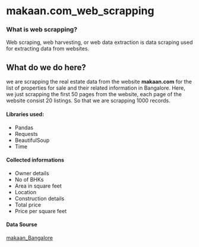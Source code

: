 # makaan.com_web_scrapping
### What is web scrapping?
Web scraping, web harvesting, or web data extraction is data scraping used for extracting data from websites.
## What do we do here?
we are scrapping the real estate data from the website **makaan.com** for the list of properties for sale and their related information in Bangalore. Here, we just scrapping the first 50 pages from the website, each page of the website consist 20 listings. So that we are scrapping 1000 records.
#### Libraries used:

* Pandas
* Requests
* BeautifulSoup
* Time

#### Collected informations

* Owner details
* No of BHKs
* Area in square feet
* Location
* Construction details
* Total price
* Price per square feet

#### Data Sourse
[makaan_Bangalore](https://www.makaan.com/bangalore-residential-property/buy-property-in-bangalore-city?page=)

